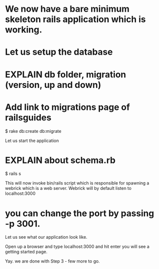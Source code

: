 # We now have a bare minimum skeleton rails application which is working.
# Let us setup the database

# EXPLAIN db folder, migration (version, up and down)
# Add link to migrations page of railsguides

$ rake db:create db:migrate

Let us start the application

# EXPLAIN about schema.rb

$ rails s

This will now invoke bin/rails script which is responsible for spawning a webrick which is a web server.
Webrick will by default listen to localhost:3000

# you can change the port by passing -p 3001.

Let us see what our application look like.

Open up a browser and type localhost:3000 and hit enter
you will see a getting started page.

Yay. we are done with Step 3 - few more to go.







